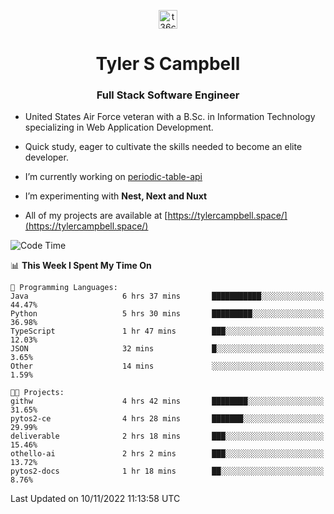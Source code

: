 <p align="center">
<a href="https://www.linkedin.com/in/t36campbell" target="blank"><img align="center" src="https://ik.imagekit.io/t36campbell/Portfolio/linkedin.png.original_m8bbGgPh6.png" alt="t36campbell" height="30" width="30" /></a>
</p>
<h1 align="center">Tyler S Campbell</h1>
<h3 align="center">Full Stack Software Engineer</h3>

* United States Air Force veteran with a B.Sc. in Information Technology specializing in Web Application Development. 

* Quick study, eager to cultivate the skills needed to become an elite developer.

* I’m currently working on [periodic-table-api](https://github.com/t36campbell/periodic-table-api)

* I’m experimenting with **Nest, Next and Nuxt**

* All of my projects are available at [https://tylercampbell.space/](https://tylercampbell.space/)

<!--START_SECTION:waka-->
![Code Time](http://img.shields.io/badge/Code%20Time-1%2C981%20hrs%2035%20mins-blue)

📊 **This Week I Spent My Time On** 

```text
💬 Programming Languages: 
Java                     6 hrs 37 mins       ███████████░░░░░░░░░░░░░░   44.47% 
Python                   5 hrs 30 mins       █████████░░░░░░░░░░░░░░░░   36.98% 
TypeScript               1 hr 47 mins        ███░░░░░░░░░░░░░░░░░░░░░░   12.03% 
JSON                     32 mins             █░░░░░░░░░░░░░░░░░░░░░░░░   3.65% 
Other                    14 mins             ░░░░░░░░░░░░░░░░░░░░░░░░░   1.59%

🐱‍💻 Projects: 
githw                    4 hrs 42 mins       ████████░░░░░░░░░░░░░░░░░   31.65% 
pytos2-ce                4 hrs 28 mins       ███████░░░░░░░░░░░░░░░░░░   29.99% 
deliverable              2 hrs 18 mins       ███░░░░░░░░░░░░░░░░░░░░░░   15.46% 
othello-ai               2 hrs 2 mins        ███░░░░░░░░░░░░░░░░░░░░░░   13.72% 
pytos2-docs              1 hr 18 mins        ██░░░░░░░░░░░░░░░░░░░░░░░   8.76%

```


 Last Updated on 10/11/2022 11:13:58 UTC
<!--END_SECTION:waka-->

